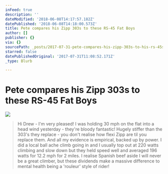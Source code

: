 ```yaml
---
inFeed: true
description: ''
dateModified: '2018-06-08T14:17:57.182Z'
datePublished: '2018-06-08T14:18:00.573Z'
title: Pete compares his Zipp 303s to these RS-45 Fat Boys
author: []
publisher: {}
via: {}
sourcePath: _posts/2017-07-31-pete-compares-his-zipp-303s-to-his-rs-45s.md
starred: false
datePublishedOriginal: '2017-07-31T11:08:52.171Z'
_type: Blurb

---
```

# Pete compares his Zipp 303s to these RS-45 Fat Boys
![](https://the-grid-user-content.s3-us-west-2.amazonaws.com/63084aa2-0f78-4cb2-9599-8d747a16319e.jpg)

> Hi Drew - 
> I'm very pleased! I was holding 30 mph on the flat into a head wind yesterday - they're bloody fantastic! Hugely stiffer than the 303's they replace - you don't realise how flexi Zipp are til you replace them. And all my evidence is empirical, backed up by power.
> I did a local ball ache climb going in and I usually top out at 220 watts climbing and slow down but they held speed well and averaged 196 watts for 12.2 mph for 2 miles. I realise Spanish beef aside I will never be a great climber, but these dividends make a massive difference to mental health being a 'rouleur' style of rider!